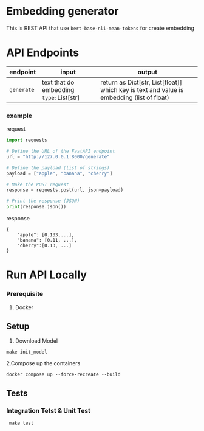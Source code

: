 # Embedding generator
This is REST API that use `bert-base-nli-mean-tokens` for create embedding

# API Endpoints
|endpoint|input|output|
|--------|-----|------|
|`generate`|text that do embedding <br>`type:`List[str]|return as Dict[str, List[float]] <br> which key is text and value is embedding (list of float)

### example
request
```python
import requests

# Define the URL of the FastAPI endpoint
url = "http://127.0.0.1:8000/generate"

# Define the payload (list of strings)
payload = ["apple", "banana", "cherry"]

# Make the POST request
response = requests.post(url, json=payload)

# Print the response (JSON)
print(response.json())
```
response
```
{
    "apple": [0.133,...],
    "banana": [0.11, ...],
    "cherry":[0.13, ...]
}
```

# Run API Locally
### Prerequisite
1. Docker

## Setup
1. Download Model
```
make init_model
```
2.Compose up the containers
```
docker compose up --force-recreate --build
```
## Tests
### Integration Tetst & Unit Test
```
 make test
```